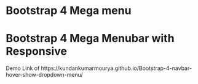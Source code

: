 # Bootstrap 4 Mega menu

<h1>Bootstrap 4 Mega Menubar with Responsive </h1>
Demo Link of 
https://kundankumarmourya.github.io/Bootstrap-4-navbar-hover-show-dropdown-menu/
